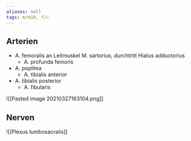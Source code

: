```yaml
---
aliases: null
tags: m/m10, f/💀
---
```


## Arterien

-   A. femoralis an Leitmuskel M. sartorius, durchtritt Hiatus adductorius
    -   A. profunda femoris
-   A. poplitea
    -   A. tibialis anterior
-   A. tibialis posterior
    -   A. fibularis

![[Pasted image 20210327163104.png]]

## Nerven

![[Plexus lumbosacralis]]